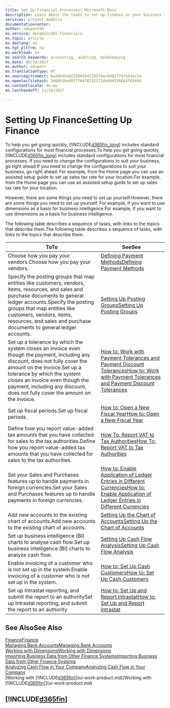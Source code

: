 ```yaml
---
title: Set Up Financial Processes| Microsoft Docs
description: Learn about the tasks to set up finance in your business to suit all your accounting, auditing, or bookkeeping needs.
services: project-madeira
documentationcenter: 
author: edupont04
ms.service: dynamics365-financials
ms.topic: article
ms.devlang: na
ms.tgt_pltfrm: na
ms.workload: na
ms.search.keywords: accounting, auditing, bookkeeping
ms.date: 08/10/2017
ms.author: edupont
ms.translationtype: HT
ms.sourcegitcommit: ba26b354d235981bd7291f9ac6402779f554ac7a
ms.openlocfilehash: 2d8863ba9037f6470232372dedd4536664fd3404
ms.contentlocale: en-au
ms.lasthandoff: 11/10/2017

---
```

# <a name="setting-up-finance"></a><span data-ttu-id="d9212-103">Setting Up Finance</span><span class="sxs-lookup"><span data-stu-id="d9212-103">Setting Up Finance</span></span>
<span data-ttu-id="d9212-104">To help you get going quickly, [!INCLUDE[d365fin_long](includes/d365fin_long_md.md)] includes standard configurations for most financial processes.</span><span class="sxs-lookup"><span data-stu-id="d9212-104">To help you get going quickly, [!INCLUDE[d365fin_long](includes/d365fin_long_md.md)] includes standard configurations for most financial processes.</span></span> <span data-ttu-id="d9212-105">If you need to change the configurations to suit your business, go right ahead.</span><span class="sxs-lookup"><span data-stu-id="d9212-105">If you need to change the configurations to suit your business, go right ahead.</span></span> <span data-ttu-id="d9212-106">For example, from the Home page you can use an assisted setup guide to set up sales tax rate for your location.</span><span class="sxs-lookup"><span data-stu-id="d9212-106">For example, from the Home page you can use an assisted setup guide to set up sales tax rate for your location.</span></span>  

<span data-ttu-id="d9212-107">However, there are some things you need to set up yourself.</span><span class="sxs-lookup"><span data-stu-id="d9212-107">However, there are some things you need to set up yourself.</span></span> <span data-ttu-id="d9212-108">For example, if you want to use dimensions as a basis for business intelligence.</span><span class="sxs-lookup"><span data-stu-id="d9212-108">For example, if you want to use dimensions as a basis for business intelligence.</span></span>  

<span data-ttu-id="d9212-109">The following table describes a sequence of tasks, with links to the topics that describe them.</span><span class="sxs-lookup"><span data-stu-id="d9212-109">The following table describes a sequence of tasks, with links to the topics that describe them.</span></span>

| <span data-ttu-id="d9212-110">To</span><span class="sxs-lookup"><span data-stu-id="d9212-110">To</span></span> | <span data-ttu-id="d9212-111">See</span><span class="sxs-lookup"><span data-stu-id="d9212-111">See</span></span> |
| --- | --- |
| <span data-ttu-id="d9212-112">Choose how you pay your vendors.</span><span class="sxs-lookup"><span data-stu-id="d9212-112">Choose how you pay your vendors.</span></span> |[<span data-ttu-id="d9212-113">Defining Payment Methods</span><span class="sxs-lookup"><span data-stu-id="d9212-113">Defining Payment Methods</span></span>](finance-payment-methods.md) |
| <span data-ttu-id="d9212-114">Specify the posting groups that map entities like customers, vendors, items, resources, and sales and purchase documents to general ledger accounts.</span><span class="sxs-lookup"><span data-stu-id="d9212-114">Specify the posting groups that map entities like customers, vendors, items, resources, and sales and purchase documents to general ledger accounts.</span></span> |[<span data-ttu-id="d9212-115">Setting Up Posting Groups</span><span class="sxs-lookup"><span data-stu-id="d9212-115">Setting Up Posting Groups</span></span>](finance-posting-groups.md)|
|<span data-ttu-id="d9212-116">Set up a tolerance by which the system closes an invoice even though the payment, including any discount, does not fully cover the amount on the invoice.</span><span class="sxs-lookup"><span data-stu-id="d9212-116">Set up a tolerance by which the system closes an invoice even though the payment, including any discount, does not fully cover the amount on the invoice.</span></span>|[<span data-ttu-id="d9212-117">How to: Work with Payment Tolerances and Payment Discount Tolerances</span><span class="sxs-lookup"><span data-stu-id="d9212-117">How to: Work with Payment Tolerances and Payment Discount Tolerances</span></span>](finance-payment-tolerance-and-payment-discount-tolerance.md)|
| <span data-ttu-id="d9212-118">Set up fiscal periods.</span><span class="sxs-lookup"><span data-stu-id="d9212-118">Set up fiscal periods.</span></span> |[<span data-ttu-id="d9212-119">How to: Open a New Fiscal Year</span><span class="sxs-lookup"><span data-stu-id="d9212-119">How to: Open a New Fiscal Year</span></span>](finance-how-open-new-fiscal-year.md) |
| <span data-ttu-id="d9212-120">Define how you report value-added tax amounts that you have collected for sales to the tax authorities.</span><span class="sxs-lookup"><span data-stu-id="d9212-120">Define how you report value-added tax amounts that you have collected for sales to the tax authorities.</span></span> |[<span data-ttu-id="d9212-121">How To: Report VAT to Tax Authorities</span><span class="sxs-lookup"><span data-stu-id="d9212-121">How To: Report VAT to Tax Authorities</span></span>](finance-how-report-vat.md)|
| <span data-ttu-id="d9212-122">Set your Sales and Purchases features up to handle payments in foreign currencies.</span><span class="sxs-lookup"><span data-stu-id="d9212-122">Set your Sales and Purchases features up to handle payments in foreign currencies.</span></span>|[<span data-ttu-id="d9212-123">How to: Enable Application of Ledger Entries in Different Currencies</span><span class="sxs-lookup"><span data-stu-id="d9212-123">How to: Enable Application of Ledger Entries in Different Currencies</span></span>](finance-how-enable-application-ledger-entries-different-currencies.md)
| <span data-ttu-id="d9212-124">Add new accounts to the existing chart of accounts.</span><span class="sxs-lookup"><span data-stu-id="d9212-124">Add new accounts to the existing chart of accounts.</span></span> |[<span data-ttu-id="d9212-125">Setting Up the Chart of Accounts</span><span class="sxs-lookup"><span data-stu-id="d9212-125">Setting Up the Chart of Accounts</span></span>](finance-setup-chart-accounts.md) |
| <span data-ttu-id="d9212-126">Set up business intelligence (BI) charts to analyse cash flow.</span><span class="sxs-lookup"><span data-stu-id="d9212-126">Set up business intelligence (BI) charts to analyze cash flow.</span></span> |[<span data-ttu-id="d9212-127">Setting Up Cash Flow Analysis</span><span class="sxs-lookup"><span data-stu-id="d9212-127">Setting Up Cash Flow Analysis</span></span>](finance-setup-cash-flow-analyses.md) |
|<span data-ttu-id="d9212-128">Enable invoicing of a customer who is not set up in the system.</span><span class="sxs-lookup"><span data-stu-id="d9212-128">Enable invoicing of a customer who is not set up in the system.</span></span>|[<span data-ttu-id="d9212-129">How to: Set Up Cash Customers</span><span class="sxs-lookup"><span data-stu-id="d9212-129">How to: Set Up Cash Customers</span></span>](finance-how-to-set-up-cash-customers.md)|
| <span data-ttu-id="d9212-130">Set up Intrastat reporting, and submit the report to an authority</span><span class="sxs-lookup"><span data-stu-id="d9212-130">Set up Intrastat reporting, and submit the report to an authority</span></span> | [<span data-ttu-id="d9212-131">How to: Set Up and Report Intrastat</span><span class="sxs-lookup"><span data-stu-id="d9212-131">How to: Set Up and Report Intrastat</span></span>](finance-how-setup-report-intrastat.md)|

## <a name="see-also"></a><span data-ttu-id="d9212-132">See Also</span><span class="sxs-lookup"><span data-stu-id="d9212-132">See Also</span></span>
[<span data-ttu-id="d9212-133">Finance</span><span class="sxs-lookup"><span data-stu-id="d9212-133">Finance</span></span>](finance.md)  
[<span data-ttu-id="d9212-134">Managing Bank Accounts</span><span class="sxs-lookup"><span data-stu-id="d9212-134">Managing Bank Accounts</span></span>](bank-manage-bank-accounts.md)  
[<span data-ttu-id="d9212-135">Working with Dimensions</span><span class="sxs-lookup"><span data-stu-id="d9212-135">Working with Dimensions</span></span>](finance-dimensions.md)  
[<span data-ttu-id="d9212-136">Importing Business Data from Other Finance Systems</span><span class="sxs-lookup"><span data-stu-id="d9212-136">Importing Business Data from Other Finance Systems</span></span>](upload-data.md)  
[<span data-ttu-id="d9212-137">Analyzing Cash Flow in Your Company</span><span class="sxs-lookup"><span data-stu-id="d9212-137">Analyzing Cash Flow in Your Company</span></span>](finance-analyze-cash-flow.md)  
<span data-ttu-id="d9212-138">[Working with [!INCLUDE[d365fin](includes/d365fin_md.md)]](ui-work-product.md)</span><span class="sxs-lookup"><span data-stu-id="d9212-138">[Working with [!INCLUDE[d365fin](includes/d365fin_md.md)]](ui-work-product.md)</span></span>  

## [!INCLUDE[d365fin](includes/free_trial_md.md)]

